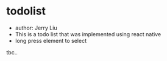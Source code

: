 # todolist

* author: Jerry Liu
* This is a todo list that was implemented using react native
* long press element to select

tbc..

